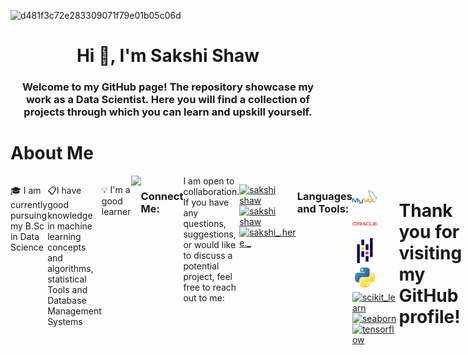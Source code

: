 ![d481f3c72e283309071f79e01b05c06d](https://github.com/SakshiShaw321/SakshiShaw321/assets/163022695/fb3659eb-078d-49af-9ee8-e5393c1c0462)




<h1 align="center">Hi 👋, I'm Sakshi Shaw</h1>
<h3 align="center">Welcome to my GitHub page! The repository showcase my work as a Data Scientist. Here you will find a collection of projects through which you can learn and upskill yourself.</h3> 

<h1 align="centre">About Me</h1>
<div style="display:flex; flex-direction:row">
  
🎓 I am currently pursuing my B.Sc in Data Science

📋I have good knowledge in machine learning concepts and algorithms, statistical Tools and Database Management Systems 

💡 I'm a good learner

<img align="right" img src ="https://github.com/SakshiShaw321/SakshiShaw321/assets/163022695/65264013-75d6-447f-adf0-73dae077bcbb"  width="250"/>


<h3 align="left">Connect Me:</h3>
I am open to collaboration. If you have any questions, suggestions, or would like to discuss a potential project, feel free to reach out to me:

<p align="left">

  
<a href="https://linkedin.com/in/sakshi shaw" target="blank"><img align="center" src="https://raw.githubusercontent.com/rahuldkjain/github-profile-readme-generator/master/src/images/icons/Social/linked-in-alt.svg" alt="sakshi shaw" height="30" width="40" /></a>
<a href="https://kaggle.com/sakshi shaw" target="blank"><img align="center" src="https://raw.githubusercontent.com/rahuldkjain/github-profile-readme-generator/master/src/images/icons/Social/kaggle.svg" alt="sakshi shaw" height="30" width="40" /></a>
<a href="https://instagram.com/sakshi_.here._" target="blank"><img align="center" src="https://raw.githubusercontent.com/rahuldkjain/github-profile-readme-generator/master/src/images/icons/Social/instagram.svg" alt="sakshi_.here._" height="30" width="40" /></a>
</p>

<h3 align="left">Languages and Tools:</h3>
<p align="left"> <a href="https://www.mysql.com/" target="_blank" rel="noreferrer"> <img src="https://raw.githubusercontent.com/devicons/devicon/master/icons/mysql/mysql-original-wordmark.svg" alt="mysql" width="40" height="40"/> </a> <a href="https://www.oracle.com/" target="_blank" rel="noreferrer"> <img src="https://raw.githubusercontent.com/devicons/devicon/master/icons/oracle/oracle-original.svg" alt="oracle" width="40" height="40"/> </a> <a href="https://pandas.pydata.org/" target="_blank" rel="noreferrer"> <img src="https://raw.githubusercontent.com/devicons/devicon/2ae2a900d2f041da66e950e4d48052658d850630/icons/pandas/pandas-original.svg" alt="pandas" width="40" height="40"/> </a> <a href="https://www.python.org" target="_blank" rel="noreferrer"> <img src="https://raw.githubusercontent.com/devicons/devicon/master/icons/python/python-original.svg" alt="python" width="40" height="40"/> </a> <a href="https://scikit-learn.org/" target="_blank" rel="noreferrer"> <img src="https://upload.wikimedia.org/wikipedia/commons/0/05/Scikit_learn_logo_small.svg" alt="scikit_learn" width="40" height="40"/> </a> <a href="https://seaborn.pydata.org/" target="_blank" rel="noreferrer"> <img src="https://seaborn.pydata.org/_images/logo-mark-lightbg.svg" alt="seaborn" width="40" height="40"/> </a> <a href="https://www.tensorflow.org" target="_blank" rel="noreferrer"> <img src="https://www.vectorlogo.zone/logos/tensorflow/tensorflow-icon.svg" alt="tensorflow" width="40" height="40"/> </a> </p>

# Thank you for visiting my GitHub profile!


